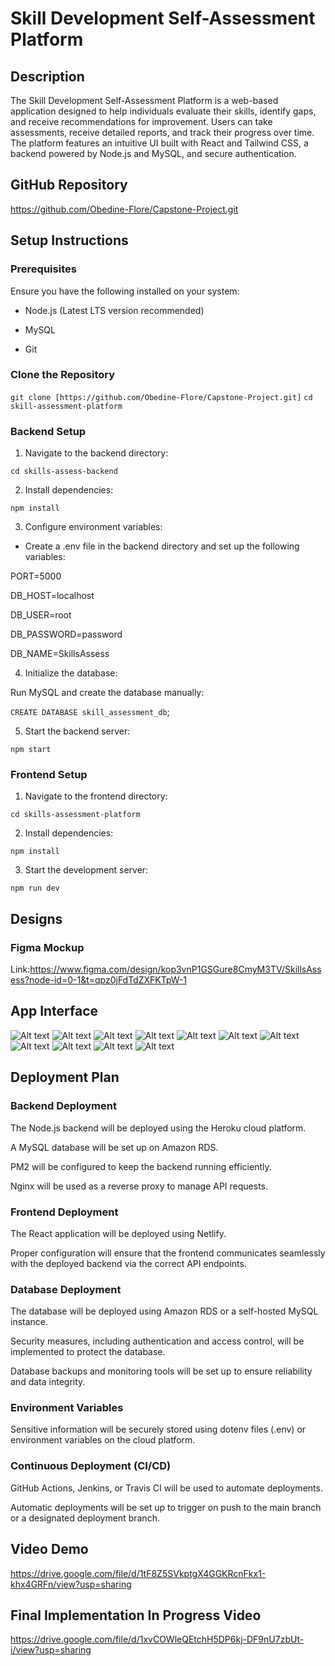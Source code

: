 # Skill Development Self-Assessment Platform

## Description

The Skill Development Self-Assessment Platform is a web-based application designed to help individuals evaluate their skills, identify gaps, and receive recommendations for improvement. Users can take assessments, receive detailed reports, and track their progress over time. The platform features an intuitive UI built with React and Tailwind CSS, a backend powered by Node.js and MySQL, and secure authentication.

## GitHub Repository

https://github.com/Obedine-Flore/Capstone-Project.git

## Setup Instructions

### Prerequisites

Ensure you have the following installed on your system:

* Node.js (Latest LTS version recommended)

* MySQL

* Git

### Clone the Repository

`git clone [https://github.com/Obedine-Flore/Capstone-Project.git]`
`cd skill-assessment-platform`

### Backend Setup

1. Navigate to the backend directory:

`cd skills-assess-backend`

2. Install dependencies:

`npm install`

3. Configure environment variables:

* Create a .env file in the backend directory and set up the following variables:


PORT=5000

DB_HOST=localhost

DB_USER=root

DB_PASSWORD=password

DB_NAME=SkillsAssess


4. Initialize the database:

Run MySQL and create the database manually:

`CREATE DATABASE skill_assessment_db`;

5. Start the backend server:

`npm start`

### Frontend Setup

1. Navigate to the frontend directory:

`cd skills-assessment-platform`

2. Install dependencies:

`npm install`

3. Start the development server:

`npm run dev`

## Designs
### Figma Mockup

Link:https://www.figma.com/design/kop3vnP1GSGure8CmyM3TV/SkillsAssess?node-id=0-1&t=qpz0jFdTdZXFKTpW-1

## App Interface

![Alt text](skill-assessment-platform/assets/app-interface-screenshots/SkillsAssessLanding.png)
![Alt text](skill-assessment-platform/assets/app-interface-screenshots/SkillsAssessContact)
![Alt text](skill-assessment-platform/assets/app-interface-screenshots/SkillsAssessLogin.png)
![Alt text](skill-assessment-platform/assets/app-interface-screenshots/SkillsAssessDashboard.png)
![Alt text](skill-assessment-platform/assets/app-interface-screenshots/SkillsAssessAssessments.png)
![Alt text](skill-assessment-platform/assets/app-interface-screenshots/SkillsAssessBlog.png)
![Alt text](skill-assessment-platform/assets/app-interface-screenshots/SkillsAssessProfile.png)
![Alt text](skill-assessment-platform/assets/app-interface-screenshots/SkillsAssessQuestions.png)
![Alt text](skill-assessment-platform/assets/app-interface-screenshots/SkillsAssessReport.png)
![Alt text](skill-assessment-platform/assets/app-interface-screenshots/Database.png)
![Alt text](skill-assessment-platform/assets/app-interface-screenshots/SkillsAssess_System%20Architecture.drawio.png)

## Deployment Plan
### Backend Deployment
The Node.js backend will be deployed using the Heroku cloud platform.

A MySQL database will be set up on Amazon RDS.

PM2 will be configured to keep the backend running efficiently.

Nginx will be used as a reverse proxy to manage API requests.

### Frontend Deployment
The React application will be deployed using Netlify.

Proper configuration will ensure that the frontend communicates seamlessly with the deployed backend via the correct API endpoints.

### Database Deployment
The database will be deployed using Amazon RDS or a self-hosted MySQL instance.

Security measures, including authentication and access control, will be implemented to protect the database.

Database backups and monitoring tools will be set up to ensure reliability and data integrity.

### Environment Variables
Sensitive information will be securely stored using dotenv files (.env) or environment variables on the cloud platform.

### Continuous Deployment (CI/CD)
GitHub Actions, Jenkins, or Travis CI will be used to automate deployments.

Automatic deployments will be set up to trigger on push to the main branch or a designated deployment branch.

## Video Demo

https://drive.google.com/file/d/1tF8Z5SVkptgX4GGKRcnFkx1-khx4GRFn/view?usp=sharing

## Final Implementation In Progress Video

https://drive.google.com/file/d/1xvCOWleQEtchH5DP6kj-DF9nU7zbUt-i/view?usp=sharing
